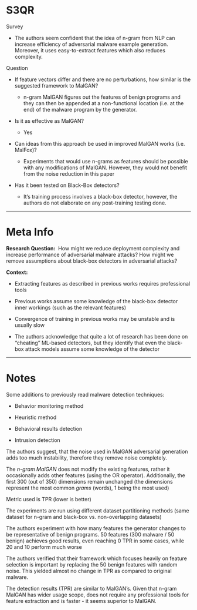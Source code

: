 # S3QR

Survey

- The authors seem confident that the idea of n-gram from NLP can increase efficiency of adversarial malware example generation. Moreover, it uses easy-to-extract features which also reduces complexity.

Question

- If feature vectors differ and there are no perturbations, how similar is the suggested framework to MalGAN?

  - n-gram MalGAN figures out the features of benign programs and they can then be appended at a non-functional location (i.e. at the end) of the malware program by the generator.

- Is it as effective as MalGAN?

  - Yes

- Can ideas from this approach be used in improved MalGAN works (i.e. MalFox)?

  - Experiments that would use n-grams as features should be possible with any modifications of MalGAN. However, they would not benefit from the noise reduction in this paper

- Has it been tested on Black-Box detectors?

  - It’s training process involves a black-box detector, however, the authors do not elaborate on any post-training testing done.

* * *

# Meta Info

**Research Question:**  How might we reduce deployment complexity and increase performance of adversarial malware attacks? How might we remove assumptions about black-box detectors in adversarial attacks?

**Context:**

- Extracting features as described in previous works requires professional tools

- Previous works assume some knowledge of the black-box detector inner workings (such as the relevant features)

- Convergence of training in previous works may be unstable and is usually slow

- The authors acknowledge that quite a lot of research has been done on “cheating” ML-based detectors, but they identify that even the black-box attack models assume some knowledge of the detector

* * *

# Notes

Some additions to previously read malware detection techniques:

- Behavior monitoring method

- Heuristic method

- Behavioral results detection

- Intrusion detection

The authors suggest, that the noise used in MalGAN adversarial generation adds too much instability, therefore they remove noise completely.

The *n-gram MalGAN* does not modify the existing features, rather it occasionally adds other features (using the OR operator). Additionally, the first 300 (out of 350) dimensions remain unchanged (the dimensions represent the most common *grams* (words), 1 being the most used)

Metric used is TPR (lower is better)

The experiments are run using different dataset partitioning methods (same dataset for n-gram and black-box vs. non-overlapping datasets)

The authors experiment with how many features the generator changes to be representative of benign programs. 50 features (300 malware / 50 benign) achieves good results, even reaching 0 TPR in some cases, while 20 and 10 perform much worse

The authors verified that their framework which focuses heavily on feature selection is important by replacing the 50 benign features with random noise. This yielded almost no change in TPR as compared to original malware.

The detection results (TPR) are similar to MalGAN’s. Given that n-gram MalGAN has wider usage scope, does not require any professional tools for feature extraction and is faster - it seems superior to MalGAN.
